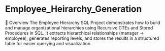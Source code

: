 # Employee_Heirarchy_Generation
📖 Overview  The Employee Hierarchy SQL Project demonstrates how to build and manage organizational hierarchies using Recursive CTEs and Stored Procedures in SQL. It extracts hierarchical relationships (manager → employee), generates reporting levels, and stores the results in a structured table for easier querying and visualization.
